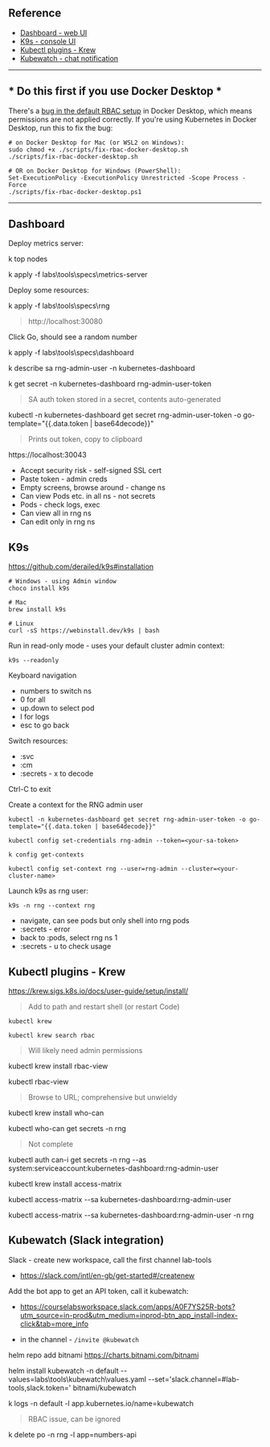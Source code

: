 
## Reference

- [Dashboard - web UI](https://kubernetes.io/docs/tasks/access-application-cluster/web-ui-dashboard/)
- [K9s - console UI](https://github.com/derailed/k9s)
- [Kubectl plugins - Krew](https://krew.sigs.k8s.io/plugins/)
- [Kubewatch - chat notification](
https://github.com/bitnami-labs/kubewatch)
___

## * **Do this first if you use Docker Desktop** *

There's a [bug in the default RBAC setup](https://github.com/docker/for-mac/issues/4774) in Docker Desktop, which means permissions are not applied correctly. If you're using Kubernetes in Docker Desktop, run this to fix the bug:

```
# on Docker Desktop for Mac (or WSL2 on Windows):
sudo chmod +x ./scripts/fix-rbac-docker-desktop.sh
./scripts/fix-rbac-docker-desktop.sh

# OR on Docker Desktop for Windows (PowerShell):
Set-ExecutionPolicy -ExecutionPolicy Unrestricted -Scope Process -Force
./scripts/fix-rbac-docker-desktop.ps1
```
___

## Dashboard

Deploy metrics server:

k top nodes

k apply -f labs\tools\specs\metrics-server

Deploy some resources:

k apply -f labs\tools\specs\rng


> http://localhost:30080

Click Go, should see a random number


k apply -f labs\tools\specs\dashboard

k describe sa rng-admin-user -n kubernetes-dashboard

k get secret -n kubernetes-dashboard rng-admin-user-token

> SA auth token stored in a secret, contents auto-generated

kubectl -n kubernetes-dashboard get secret rng-admin-user-token -o go-template="{{.data.token | base64decode}}"

> Prints out token, copy to clipboard

https://localhost:30043

- Accept security risk - self-signed SSL cert
- Paste token - admin creds
- Empty screens, browse around - change ns
- Can view Pods etc. in all ns - not secrets
- Pods - check logs, exec 
- Can view all in rng ns
- Can edit only in rng ns

## K9s

https://github.com/derailed/k9s#installation

```
# Windows - using Admin window
choco install k9s

# Mac
brew install k9s

# Linux
curl -sS https://webinstall.dev/k9s | bash
```

Run in read-only mode - uses your default cluster admin context:

```
k9s --readonly
```

Keyboard navigation 

- numbers to switch ns
- 0 for all
- up.down to select pod
- l for logs
- esc to go back

Switch resources:

- :svc
- :cm
- :secrets - x to decode

Ctrl-C to exit

Create a context for the RNG admin user

```
kubectl -n kubernetes-dashboard get secret rng-admin-user-token -o go-template="{{.data.token | base64decode}}"

kubectl config set-credentials rng-admin --token=<your-sa-token>

k config get-contexts  

kubectl config set-context rng --user=rng-admin --cluster=<your-cluster-name>
```

Launch k9s as rng user:

```
k9s -n rng --context rng
```

- navigate, can see pods but only shell into rng pods
- :secrets - error
- back to :pods, select rng ns 1
- :secrets - u to check usage


## Kubectl plugins - Krew

https://krew.sigs.k8s.io/docs/user-guide/setup/install/

> Add to path and restart shell (or restart Code)

```
kubectl krew 

kubectl krew search rbac
```

> Will likely need admin permissions 

kubectl krew install rbac-view

kubectl rbac-view

> Browse to URL; comprehensive but unwieldy

kubectl krew install who-can

kubectl who-can get secrets -n rng

> Not complete

kubectl auth can-i get secrets -n rng --as system:serviceaccount:kubernetes-dashboard:rng-admin-user


kubectl krew install access-matrix

 kubectl access-matrix --sa kubernetes-dashboard:rng-admin-user

 kubectl access-matrix --sa kubernetes-dashboard:rng-admin-user -n rng


## Kubewatch (Slack integration)

Slack - create new workspace, call the first channel lab-tools

- https://slack.com/intl/en-gb/get-started#/createnew

Add the bot app to get an API token, call it kubewatch:

- https://courselabsworkspace.slack.com/apps/A0F7YS25R-bots?utm_source=in-prod&utm_medium=inprod-btn_app_install-index-click&tab=more_info

- in the channel - `/invite @kubewatch`


helm repo add bitnami https://charts.bitnami.com/bitnami

helm install kubewatch -n default --values=labs\tools\kubewatch\values.yaml --set='slack.channel=#lab-tools,slack.token=<YOUR-TOKEN>' bitnami/kubewatch


k logs -n default -l app.kubernetes.io/name=kubewatch

> RBAC issue, can be ignored

k delete po -n rng -l app=numbers-api



